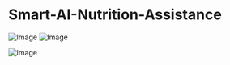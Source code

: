 # Smart-AI-Nutrition-Assistance

![Image](https://github.com/user-attachments/assets/8fe9f18f-8dbe-4e34-b8b5-6434d67603c4)
![Image](https://github.com/user-attachments/assets/1aed992e-f95a-4c26-a4e2-b9471ae44c3b)

![Image](https://github.com/user-attachments/assets/0a5988fe-517c-435d-9078-35509a088637)
